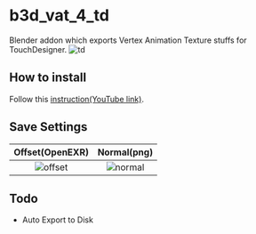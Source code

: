 # b3d_vat_4_td
Blender addon which exports Vertex Animation Texture stuffs  for TouchDesigner.
![td](https://github.com/yumataesu/b3d_vat_4_td/blob/main/readme/output.gif)

## How to install
Follow this [instruction(YouTube link)](https://www.youtube.com/watch?v=14G_YIVdBd0).

## Save Settings
| Offset(OpenEXR) | Normal(png) |
|:-----------:|:------------:|
| ![offset](https://github.com/yumataesu/b3d_vat_4_td/blob/main/readme/exr_setting.PNG)       | ![normal](https://github.com/yumataesu/b3d_vat_4_td/blob/main/readme/normal_setting.PNG)        |

## Todo
* Auto Export to Disk
